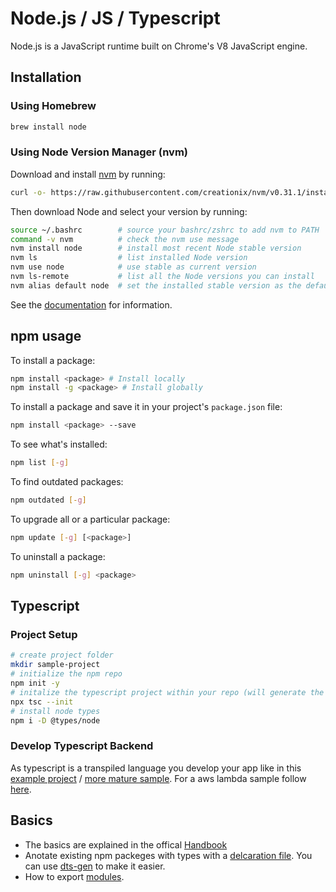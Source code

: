 # Node.js / JS / Typescript

Node.js is a JavaScript runtime built on Chrome's V8 JavaScript engine.

## Installation

### Using Homebrew

```bash
brew install node
```

### Using Node Version Manager (nvm)

Download and install [nvm](https://github.com/creationix/nvm) by running:

```bash
curl -o- https://raw.githubusercontent.com/creationix/nvm/v0.31.1/install.sh | bash
```

Then download Node and select your version by running:

```bash
source ~/.bashrc        # source your bashrc/zshrc to add nvm to PATH
command -v nvm          # check the nvm use message
nvm install node        # install most recent Node stable version
nvm ls                  # list installed Node version
nvm use node            # use stable as current version
nvm ls-remote           # list all the Node versions you can install
nvm alias default node  # set the installed stable version as the default Node
```

See the [documentation](https://github.com/creationix/nvm#installation) for information.

## npm usage

To install a package:

```bash
npm install <package> # Install locally
npm install -g <package> # Install globally
```

To install a package and save it in your project's `package.json` file:

```bash
npm install <package> --save
```

To see what's installed:

```bash
npm list [-g]
```

To find outdated packages:

```bash
npm outdated [-g]
```

To upgrade all or a particular package:

```bash
npm update [-g] [<package>]
```

To uninstall a package:

```bash
npm uninstall [-g] <package>
```

## Typescript

### Project Setup

```bash
# create project folder
mkdir sample-project
# initialize the npm repo
npm init -y
# initalize the typescript project within your repo (will generate the tsconfig that defines how the ts code is transpiled to js)
npx tsc --init
# install node types
npm i -D @types/node
```

### Develop Typescript Backend

As typescript is a transpiled language you develop your app like in this [example project](https://github.com/denseidel/ts-express-sample) / [more mature sample](https://github.com/aherve/typescript-express-docker). For a aws lambda sample follow [here](https://scotch.io/@nwayve/how-to-build-a-lambda-function-in-typescript
).

## Basics

* The basics are explained in the offical [Handbook](https://www.typescriptlang.org/docs/handbook/basic-types.html)
* Anotate existing npm packeges with types with a [delcaration file](https://basarat.gitbooks.io/typescript/docs/types/ambient/d.ts.html). You can use [dts-gen](https://medium.com/@jonjam/getting-started-with-typescript-type-definitions-1cda7094b8d2) to make it easier.
* How to export [modules](https://www.typescriptlang.org/docs/handbook/modules.html).
